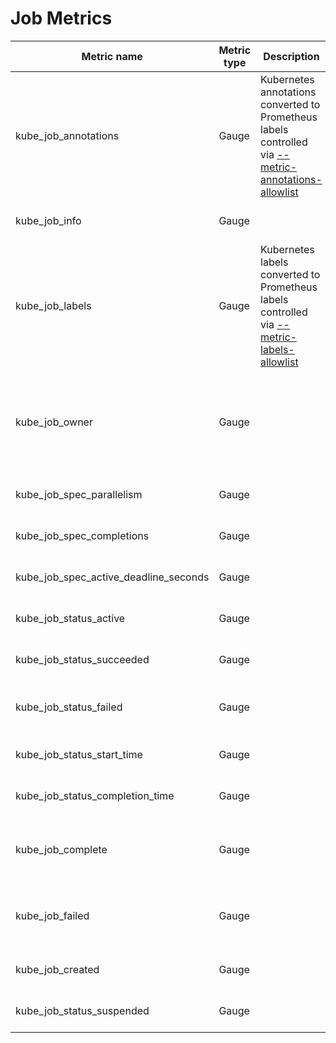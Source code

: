 # Job Metrics

| Metric name                           | Metric type | Description                                                                                                               | Labels/tags                                                                                                                                                                                                 | Status       |
| ------------------------------------- | ----------- | ------------------------------------------------------------------------------------------------------------------------- | ----------------------------------------------------------------------------------------------------------------------------------------------------------------------------------------------------------- | ------------ |
| kube_job_annotations                  | Gauge       | Kubernetes annotations converted to Prometheus labels controlled via [--metric-annotations-allowlist](../../developer/cli-arguments.md) | `job_name`=&lt;job-name&gt; <br> `namespace`=&lt;job-namespace&gt; <br> `annotation_JOB_ANNOTATION`=&lt;JOB_ANNOTATION&gt;                                                                                  | EXPERIMENTAL |
| kube_job_info                         | Gauge       |                                                                                                                           | `job_name`=&lt;job-name&gt; <br> `namespace`=&lt;job-namespace&gt;                                                                                                                                          | STABLE       |
| kube_job_labels                       | Gauge       | Kubernetes labels converted to Prometheus labels controlled via [--metric-labels-allowlist](../../developer/cli-arguments.md)           | `job_name`=&lt;job-name&gt; <br> `namespace`=&lt;job-namespace&gt; <br> `label_JOB_LABEL`=&lt;JOB_LABEL&gt;                                                                                                 | STABLE       |
| kube_job_owner                        | Gauge       |                                                                                                                           | `job_name`=&lt;job-name&gt; <br> `namespace`=&lt;job-namespace&gt; <br> `owner_kind`=&lt;owner kind&gt; <br> `owner_name`=&lt;owner name&gt; <br> `owner_is_controller`=&lt;whether owner is controller&gt; | STABLE       |
| kube_job_spec_parallelism             | Gauge       |                                                                                                                           | `job_name`=&lt;job-name&gt; <br> `namespace`=&lt;job-namespace&gt;                                                                                                                                          | STABLE       |
| kube_job_spec_completions             | Gauge       |                                                                                                                           | `job_name`=&lt;job-name&gt; <br> `namespace`=&lt;job-namespace&gt;                                                                                                                                          | STABLE       |
| kube_job_spec_active_deadline_seconds | Gauge       |                                                                                                                           | `job_name`=&lt;job-name&gt; <br> `namespace`=&lt;job-namespace&gt;                                                                                                                                          | STABLE       |
| kube_job_status_active                | Gauge       |                                                                                                                           | `job_name`=&lt;job-name&gt; <br> `namespace`=&lt;job-namespace&gt;                                                                                                                                          | STABLE       |
| kube_job_status_succeeded             | Gauge       |                                                                                                                           | `job_name`=&lt;job-name&gt; <br> `namespace`=&lt;job-namespace&gt;                                                                                                                                          | STABLE       |
| kube_job_status_failed                | Gauge       |                                                                                                                           | `job_name`=&lt;job-name&gt; <br> `namespace`=&lt;job-namespace&gt; <br> `reason`=&lt;failure reason&gt;                                                                                                     | STABLE       |
| kube_job_status_start_time            | Gauge       |                                                                                                                           | `job_name`=&lt;job-name&gt; <br> `namespace`=&lt;job-namespace&gt;                                                                                                                                          | STABLE       |
| kube_job_status_completion_time       | Gauge       |                                                                                                                           | `job_name`=&lt;job-name&gt; <br> `namespace`=&lt;job-namespace&gt;                                                                                                                                          | STABLE       |
| kube_job_complete                     | Gauge       |                                                                                                                           | `job_name`=&lt;job-name&gt; <br> `namespace`=&lt;job-namespace&gt; <br> `condition`=&lt;true\|false\|unknown&gt;                                                                                            | STABLE       |
| kube_job_failed                       | Gauge       |                                                                                                                           | `job_name`=&lt;job-name&gt; <br> `namespace`=&lt;job-namespace&gt; <br> `condition`=&lt;true\|false\|unknown&gt;                                                                                            | STABLE       |
| kube_job_created                      | Gauge       |                                                                                                                           | `job_name`=&lt;job-name&gt; <br> `namespace`=&lt;job-namespace&gt;                                                                                                                                          | STABLE       |
| kube_job_status_suspended     | Gauge       |                                                                                                                           | `job_name`=&lt;job-name&gt; <br> `namespace`=&lt;job-namespace&gt;                                                                                                                                          | EXPERIMENTAL       |
